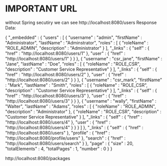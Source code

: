

# IMPORTANT URL
without Spring secutiry we can see
http://localhost:8080/users
Response Data:

{
  "_embedded" : {
    "users" : [ {
      "username" : "admin",
      "firstName" : "Administrator",
      "lastName" : "Adminstrator",
      "roles" : [ {
        "roleName" : "ROLE_ADMIN",
        "description" : "Administrator"
      } ],
      "_links" : {
        "self" : {
          "href" : "http://localhost:8080/users/1"
        },
        "user" : {
          "href" : "http://localhost:8080/users/1"
        }
      }
    }, {
      "username" : "csr_jane",
      "firstName" : "Jane",
      "lastName" : "Doe",
      "roles" : [ {
        "roleName" : "ROLE_CSR",
        "description" : "Customer Service Representative"
      } ],
      "_links" : {
        "self" : {
          "href" : "http://localhost:8080/users/2"
        },
        "user" : {
          "href" : "http://localhost:8080/users/2"
        }
      }
    }, {
      "username" : "csr_mark",
      "firstName" : "Mark",
      "lastName" : "Smith",
      "roles" : [ {
        "roleName" : "ROLE_CSR",
        "description" : "Customer Service Representative"
      } ],
      "_links" : {
        "self" : {
          "href" : "http://localhost:8080/users/3"
        },
        "user" : {
          "href" : "http://localhost:8080/users/3"
        }
      }
    }, {
      "username" : "wally",
      "firstName" : "Walter",
      "lastName" : "Adams",
      "roles" : [ {
        "roleName" : "ROLE_ADMIN",
        "description" : "Administrator"
      }, {
        "roleName" : "ROLE_CSR",
        "description" : "Customer Service Representative"
      } ],
      "_links" : {
        "self" : {
          "href" : "http://localhost:8080/users/4"
        },
        "user" : {
          "href" : "http://localhost:8080/users/4"
        }
      }
    } ]
  },
  "_links" : {
    "self" : {
      "href" : "http://localhost:8080/users"
    },
    "profile" : {
      "href" : "http://localhost:8080/profile/users"
    },
    "search" : {
      "href" : "http://localhost:8080/users/search"
    }
  },
  "page" : {
    "size" : 20,
    "totalElements" : 4,
    "totalPages" : 1,
    "number" : 0
  }
}


http://localhost:8080/packages
